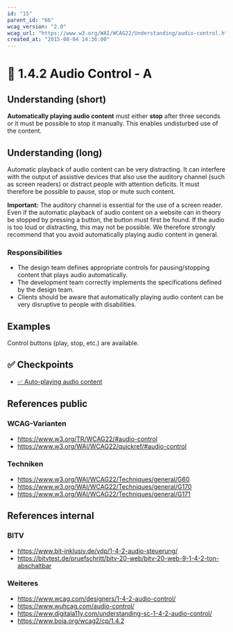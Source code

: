 ```yaml
---
id: "15"
parent_id: "66"
wcag_version: "2.0"
wcag_url: "https://www.w3.org/WAI/WCAG22/Understanding/audio-control.html"
created_at: "2015-08-04 14:36:00"
---
```


# 📜 1.4.2 Audio Control - A

## Understanding (short)

**Automatically playing audio content** must either **stop** after three seconds or it must be possible to stop it manually. This enables undisturbed use of the content.

## Understanding (long)

Automatic playback of audio content can be very distracting. It can interfere with the output of assistive devices that also use the auditory channel (such as screen readers) or distract people with attention deficits. It must therefore be possible to pause, stop or mute such content.

**Important:** The auditory channel is essential for the use of a screen reader. Even if the automatic playback of audio content on a website can in theory be stopped by pressing a button, the button must first be found. If the audio is too loud or distracting, this may not be possible. We therefore strongly recommend that you avoid automatically playing audio content in general.

### Responsibilities

- The design team defines appropriate controls for pausing/stopping content that plays audio automatically.
- The development team correctly implements the specifications defined by the design team.
- Clients should be aware that automatically playing audio content can be very disruptive to people with disabilities.

## Examples

Control buttons (play, stop, etc.) are available.

## ✅ Checkpoints

- [✅ Auto-playing audio content](auto-playing-audio-content)

## References public

### WCAG-Varianten
- <https://www.w3.org/TR/WCAG22/#audio-control>
- <https://www.w3.org/WAI/WCAG22/quickref/#audio-control>

### Techniken
- <https://www.w3.org/WAI/WCAG22/Techniques/general/G60>
- <https://www.w3.org/WAI/WCAG22/Techniques/general/G170>
- <https://www.w3.org/WAI/WCAG22/Techniques/general/G171>

## References internal

### BITV
- <https://www.bit-inklusiv.de/vdp/1-4-2-audio-steuerung/>
- <https://bitvtest.de/pruefschritt/bitv-20-web/bitv-20-web-9-1-4-2-ton-abschaltbar>

### Weiteres
- <https://www.wcag.com/designers/1-4-2-audio-control/>
- <https://www.wuhcag.com/audio-control/>
- <https://www.digitala11y.com/understanding-sc-1-4-2-audio-control/>
- <https://www.boia.org/wcag2/cp/1.4.2>
